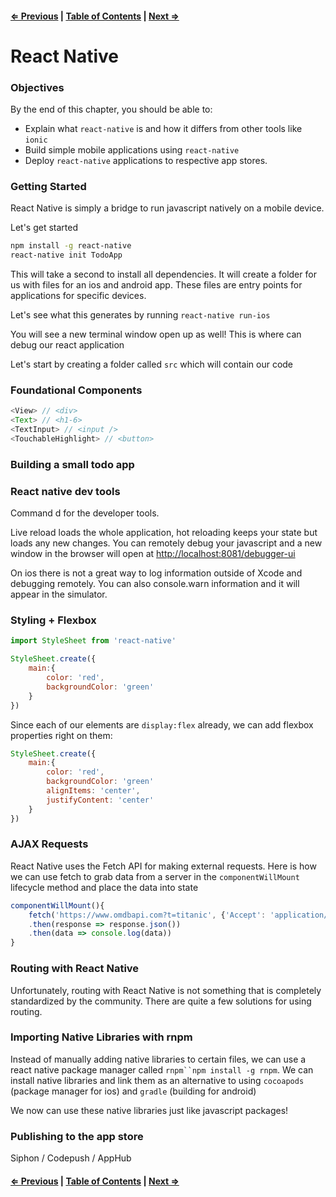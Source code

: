 #### [⇐ Previous](./07-react_redux_auth.md) | [Table of Contents](./../readme.md) | [Next ⇒](./09-unit_2_assessment.md)

# React Native

### Objectives

By the end of this chapter, you should be able to:

- Explain what `react-native` is and how it differs from other tools like `ionic`
- Build simple mobile applications using `react-native`
- Deploy `react-native` applications to respective app stores. 

### Getting Started

React Native is simply a bridge to run javascript natively on a mobile device.

Let's get started

```sh
npm install -g react-native
react-native init TodoApp
```

This will take a second to install all dependencies. It will create a folder for us with files for an ios and android app. These files are entry points for applications for specific devices. 

Let's see what this generates by running `react-native run-ios`

You will see a new terminal window open up as well! This is where can debug our react application

Let's start by creating a folder called `src` which will contain our code

### Foundational Components

```js
<View> // <div>
<Text> // <h1-6>
<TextInput> // <input />
<TouchableHighlight> // <button>
```

### Building a small todo app

### React native dev tools

Command d for the developer tools. 

Live reload loads the whole application, hot reloading keeps your state but loads any new changes. You can remotely debug your javascript and a new window in the browser will open at [http://localhost:8081/debugger-ui](http://localhost:8081/debugger-ui)

On ios there is not a great way to log information outside of Xcode and debugging remotely. You can also console.warn information and it will appear in the simulator.

### Styling + Flexbox

```js
import StyleSheet from 'react-native'

StyleSheet.create({
    main:{
        color: 'red',
        backgroundColor: 'green'
    }
})
```

Since each of our elements are `display:flex` already, we can add flexbox properties right on them:

```js
StyleSheet.create({
    main:{
        color: 'red',
        backgroundColor: 'green'
        alignItems: 'center',
        justifyContent: 'center'
    }
})
```

### AJAX Requests

React Native uses the Fetch API for making external requests. Here is how we can use fetch to grab data from a server in the `componentWillMount` lifecycle method and place the data into state

```js
componentWillMount(){
    fetch('https://www.omdbapi.com?t=titanic', {'Accept': 'application/json'})
    .then(response => response.json())
    .then(data => console.log(data))
}
```

### Routing with React Native

Unfortunately, routing with React Native is not something that is completely standardized by the community. There are quite a few solutions for using routing.

### Importing Native Libraries with rnpm

Instead of manually adding native libraries to certain files, we can use a react native package manager called `rnpm``npm install -g rnpm`. We can install native libraries and link them as an alternative to using `cocoapods` (package manager for ios) and `gradle` (building for android)

We now can use these native libraries just like javascript packages!

### Publishing to the app store

Siphon / Codepush / AppHub

#### [⇐ Previous](./07-react_redux_auth.md) | [Table of Contents](./../readme.md) | [Next ⇒](./09-unit_2_assessment.md)
